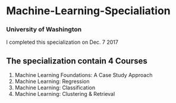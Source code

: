 # Machine-Learning-Specialiation
### University of Washington
I completed this specialization on Dec. 7 2017

## The specialization contain 4 Courses

1. Machine Learning Foundations: A Case Study Approach
2. Machine Learning: Regression
3. Machine Learning: Classification
4. Machine Learning: Clustering & Retrieval
